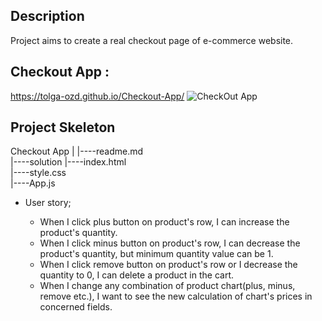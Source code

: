 
## Description
Project aims to create a real checkout page of e-commerce website.

## Checkout App :
https://tolga-ozd.github.io/Checkout-App/
![CheckOut App](https://github.com/Tolga-Ozd/Tolga-Ozd/assets/44951399/511ba632-347d-4feb-8d49-aa1c822b9c75)
## Project Skeleton 

Checkout App 
|
|----readme.md               
|----solution
        |----index.html  
        |----style.css   
        |----App.js


-  User story;

   - When I click plus button on product's row, I can increase the product's quantity.
   - When I click minus button on product's row, I can decrease the product's quantity, but minimum quantity value can be 1.
   - When I click remove button on product's row or I decrease the quantity to 0, I can delete a product in the cart.
   - When I change any combination of product chart(plus, minus, remove etc.), I want to see the new calculation of chart's prices in concerned fields.

